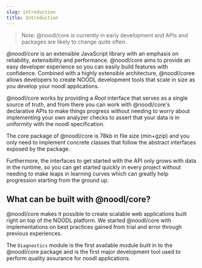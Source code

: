 ```yaml
---
slug: introduction
title: Introduction
---
```


> Note: @noodl/core is currently in early development and APIs and packages are likely to change quite often.

_@noodl/core_ is an extensible JavaScript library with an emphasis on reliability, extensibility and performance. @noodl/core aims to provide an easy developer experience so you can easily build features with confidence. Combined with a highly extensible architecture, @noodl/coree allows developers to create NOODL development tools that scale in size as you develop your noodl applications.

@noodl/core works by providing a _Root_ interface that serves as a single source of truth, and from there you can work with @noodl/core's declarative APIs to make things progress without needing to worry about implementing your own analyzer checks to assert that your data is in uniformity with the noodl specification.

The core package of @noodl/core is 78kb in file size (min+gzip) and you only need to implement concrete classes that follow the abstract interfaces exposed by the package.

Furthermore, the interfaces to get started with the API only grows with data in the runtime, so you can get started quickly in every project without needing to make leaps in learning curves which can greatly help progression starting from the ground up.

## What can be built with @noodl/core?

@noodl/core makes it possible to create scalable web applications built right on top of the NOODL platform. We started @noodl/core with implementations on best practices gained from trial and error through previous experiences.

The `Diagnostics` module is the first available module built in to the @noodl/core package and is the first major development tool used to perform quality assurance for noodl applications.
